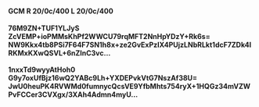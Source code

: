#### GCM R 20/0c/400 L 20/0c/400
**76M9ZN+TUF1YLJyS**<br/>**ZcVEMP+ioPMMsKhPf2WWCU79rqMFT2NnHpYDzY+Rk6s=**<br/>**NW9Kkx4tb8PSi7F64F7SN1h8x+ze2GvExPzIX4PUjzLNbRLkt1dcF7ZDk4lRKMxKXwQSVL+6nZInC3vc...**<br/><br/>
**1nxxTd9wyyAtHoh0**<br/>**G9y7oxUfBjz16wQ2YABc9Lh+YXDEPvkVtG7NszAf38U=**<br/>**JwU0heuPK4RVWMd0fumnycQcsVE9YfbMhts754ryX+1HQGz34mVZWPvFCCer3CVXgx/3XAh4Admn4myU...**